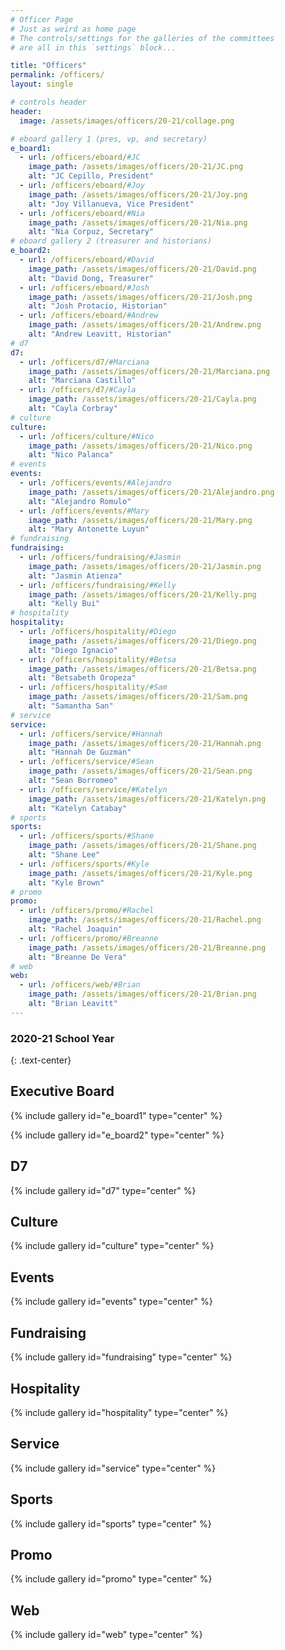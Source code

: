 ```yaml
---
# Officer Page
# Just as weird as home page
# The controls/settings for the galleries of the committees
# are all in this `settings` block...

title: "Officers"
permalink: /officers/
layout: single

# controls header
header:
  image: /assets/images/officers/20-21/collage.png

# eboard gallery 1 (pres, vp, and secretary)
e_board1:
  - url: /officers/eboard/#JC
    image_path: /assets/images/officers/20-21/JC.png
    alt: "JC Cepillo, President"
  - url: /officers/eboard/#Joy
    image_path: /assets/images/officers/20-21/Joy.png
    alt: "Joy Villanueva, Vice President"
  - url: /officers/eboard/#Nia
    image_path: /assets/images/officers/20-21/Nia.png
    alt: "Nia Corpuz, Secretary"
# eboard gallery 2 (treasurer and historians)
e_board2:
  - url: /officers/eboard/#David
    image_path: /assets/images/officers/20-21/David.png
    alt: "David Dong, Treasurer"
  - url: /officers/eboard/#Josh
    image_path: /assets/images/officers/20-21/Josh.png
    alt: "Josh Protacio, Historian"
  - url: /officers/eboard/#Andrew
    image_path: /assets/images/officers/20-21/Andrew.png
    alt: "Andrew Leavitt, Historian"
# d7
d7:
  - url: /officers/d7/#Marciana
    image_path: /assets/images/officers/20-21/Marciana.png
    alt: "Marciana Castillo"
  - url: /officers/d7/#Cayla
    image_path: /assets/images/officers/20-21/Cayla.png
    alt: "Cayla Corbray"
# culture
culture:
  - url: /officers/culture/#Nico
    image_path: /assets/images/officers/20-21/Nico.png
    alt: "Nico Palanca"
# events
events:
  - url: /officers/events/#Alejandro
    image_path: /assets/images/officers/20-21/Alejandro.png
    alt: "Alejandro Romulo"
  - url: /officers/events/#Mary
    image_path: /assets/images/officers/20-21/Mary.png
    alt: "Mary Antonette Luyun"
# fundraising
fundraising:
  - url: /officers/fundraising/#Jasmin
    image_path: /assets/images/officers/20-21/Jasmin.png
    alt: "Jasmin Atienza"
  - url: /officers/fundraising/#Kelly
    image_path: /assets/images/officers/20-21/Kelly.png
    alt: "Kelly Bui"
# hospitality
hospitality:
  - url: /officers/hospitality/#Diego
    image_path: /assets/images/officers/20-21/Diego.png
    alt: "Diego Ignacio"
  - url: /officers/hospitality/#Betsa
    image_path: /assets/images/officers/20-21/Betsa.png
    alt: "Betsabeth Oropeza"
  - url: /officers/hospitality/#Sam
    image_path: /assets/images/officers/20-21/Sam.png
    alt: "Samantha San"
# service
service:
  - url: /officers/service/#Hannah
    image_path: /assets/images/officers/20-21/Hannah.png
    alt: "Hannah De Guzman"
  - url: /officers/service/#Sean
    image_path: /assets/images/officers/20-21/Sean.png
    alt: "Sean Borromeo"
  - url: /officers/service/#Katelyn
    image_path: /assets/images/officers/20-21/Katelyn.png
    alt: "Katelyn Catabay"
# sports
sports:
  - url: /officers/sports/#Shane
    image_path: /assets/images/officers/20-21/Shane.png
    alt: "Shane Lee"
  - url: /officers/sports/#Kyle
    image_path: /assets/images/officers/20-21/Kyle.png
    alt: "Kyle Brown"
# promo
promo:
  - url: /officers/promo/#Rachel
    image_path: /assets/images/officers/20-21/Rachel.png
    alt: "Rachel Joaquin"
  - url: /officers/promo/#Breanne
    image_path: /assets/images/officers/20-21/Breanne.png
    alt: "Breanne De Vera"
# web
web:
  - url: /officers/web/#Brian
    image_path: /assets/images/officers/20-21/Brian.png
    alt: "Brian Leavitt"
---
```


<!--
	this shouldn't need modification,
	unless you want to play with the
	layout!
  -->

### 2020-21 School Year
{: .text-center}

## Executive Board

{% include gallery id="e_board1" type="center" %}

{% include gallery id="e_board2" type="center" %}

## D7

{% include gallery id="d7" type="center" %}

## Culture

{% include gallery id="culture" type="center" %}

## Events

{% include gallery id="events" type="center" %}

## Fundraising

{% include gallery id="fundraising" type="center" %}

## Hospitality

{% include gallery id="hospitality" type="center" %}

## Service

{% include gallery id="service" type="center" %}

## Sports

{% include gallery id="sports" type="center" %}

## Promo

{% include gallery id="promo" type="center" %}

## Web

{% include gallery id="web" type="center" %}